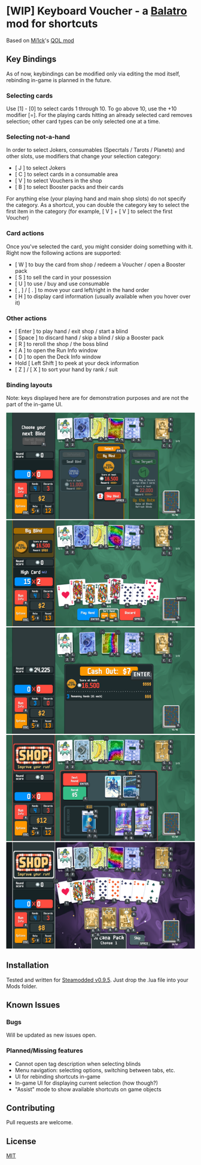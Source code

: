 # [WIP] Keyboard Voucher - a [Balatro](https://store.steampowered.com/app/2379780/Balatro/) mod for shortcuts

Based on [Mi1ck](https://github.com/Mi1cK)'s [QOL mod](https://github.com/Mi1cK/Milcks-QOL)

## Key Bindings

As of now, keybindings can be modified only via editing the mod itself, rebinding in-game is planned in the future.

### Selecting cards

Use [1] - [0] to select cards 1 through 10. To go above 10, use the +10 modifier [=]. For the playing cards hitting an already selected card removes selection; other card types can be only selected one at a time.

### Selecting not-a-hand

In order to select Jokers, consumables (Specrtals / Tarots / Planets) and other slots, use modifiers that change your selection category:
- [ J ] to select Jokers
- [ C ] to select cards in a consumable area
- [ V ] to select Vouchers in the shop
- [ B ] to select Booster packs and their cards

For anything else (your playing hand and main shop slots) do not specify the category. As a shortcut, you can double the category key to select the first item in the category (for example, [ V ] + [ V ] to select the first Voucher)

### Card actions

Once you've selected the card, you might consider doing something with it. Right now the following actions are supported:
- [ W ] to buy the card from shop / redeem a Voucher / open a Booster pack
- [ S ] to sell the card in your possession
- [ U ] to use / buy and use consumable
- [ , ] / [ . ] to move your card left/right in the hand order
- [ H ] to display card information (usually available when you hover over it)

### Other actions

- [ Enter ] to play hand / exit shop / start a blind
- [ Space ] to discard hand / skip a blind / skip a Booster pack
- [ R ] to reroll the shop / the boss blind
- [ A ] to open the Run Info window
- [ D ] to open the Deck Info window
- Hold [ Left Shift ] to peek at your deck information
- [ Z ] / [ X ] to sort your hand by rank / suit

### Binding layouts

Note: keys displayed here are for demonstration purposes and are not the part of the in-game UI.

![Selecting a blind](screenshots/blind_select.png)
![Playing a hand](screenshots/main_screen.png)
![Round is finished](screenshots/round_over.png)
![Shop](screenshots/shop.png)
![Opened a pack](screenshots/opened_pack.png)

## Installation

Tested and written for [Steamodded v0.9.5](https://github.com/Steamopollys/Steamodded/tree/0.9.5). Just drop the .lua file into your Mods folder.

## Known Issues

### Bugs

Will be updated as new issues open.

### Planned/Missing features

- Cannot open tag description when selecting blinds
- Menu navigation: selecting options, switching between tabs, etc.
- UI for rebinding shortcuts in-game
- In-game UI for displaying current selection (how though?)
- "Assist" mode to show available shortcuts on game objects

## Contributing

Pull requests are welcome.

## License

[MIT](https://choosealicense.com/licenses/mit/)

